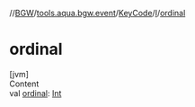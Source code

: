 //[BGW](../../../../index.md)/[tools.aqua.bgw.event](../../index.md)/[KeyCode](../index.md)/[I](index.md)/[ordinal](ordinal.md)



# ordinal  
[jvm]  
Content  
val [ordinal](ordinal.md): [Int](https://kotlinlang.org/api/latest/jvm/stdlib/kotlin/-int/index.html)  



